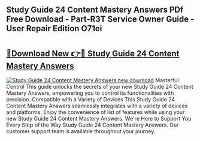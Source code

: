 ## Study Guide 24 Content Mastery Answers PDf Free Download - Part-R3T Service Owner Guide - User Repair Edition O71ei

# <h2><a href="http://bc82268.oget.top/?id=Study+Guide+24+Content+Mastery+Answers">🔗Download New 👉🔴 Study Guide 24 Content Mastery Answers</a></h2>

[![Study Guide 24 Content Mastery Answers new download](https://i.imgur.com/5g1atiW.png)](http://bc82268.oget.top/?id=Study+Guide+24+Content+Mastery+Answers)
Masterful Control This guide unlocks the secrets of your new Study Guide 24 Content Mastery Answers, empowering you to control its functionalities with precision. Compatible with a Variety of Devices This Study Guide 24 Content Mastery Answers seamlessly integrates with a variety of devices and platforms. Enjoy the convenience of list of features while using your new Study Guide 24 Content Mastery Answers. We're Here to Support You Every Step of the Way Study Guide 24 Content Mastery Answers. Our customer support team is available throughout your journey.
